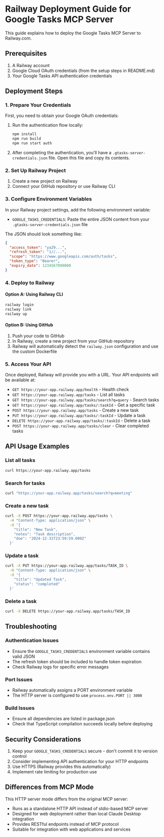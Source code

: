 # Railway Deployment Guide for Google Tasks MCP Server

This guide explains how to deploy the Google Tasks MCP Server to Railway.com.

## Prerequisites

1. A Railway account
2. Google Cloud OAuth credentials (from the setup steps in README.md)
3. Your Google Tasks API authentication credentials

## Deployment Steps

### 1. Prepare Your Credentials

First, you need to obtain your Google OAuth credentials:

1. Run the authentication flow locally:
   ```bash
   npm install
   npm run build
   npm run start auth
   ```

2. After completing the authentication, you'll have a `.gtasks-server-credentials.json` file. Open this file and copy its contents.

### 2. Set Up Railway Project

1. Create a new project on Railway
2. Connect your GitHub repository or use Railway CLI

### 3. Configure Environment Variables

In your Railway project settings, add the following environment variable:

- `GOOGLE_TASKS_CREDENTIALS`: Paste the entire JSON content from your `.gtasks-server-credentials.json` file

The JSON should look something like:
```json
{
  "access_token": "ya29...",
  "refresh_token": "1//...",
  "scope": "https://www.googleapis.com/auth/tasks",
  "token_type": "Bearer",
  "expiry_date": 1234567890000
}
```

### 4. Deploy to Railway

#### Option A: Using Railway CLI
```bash
railway login
railway link
railway up
```

#### Option B: Using GitHub
1. Push your code to GitHub
2. In Railway, create a new project from your GitHub repository
3. Railway will automatically detect the `railway.json` configuration and use the custom Dockerfile

### 5. Access Your API

Once deployed, Railway will provide you with a URL. Your API endpoints will be available at:

- `GET https://your-app.railway.app/health` - Health check
- `GET https://your-app.railway.app/tasks` - List all tasks
- `GET https://your-app.railway.app/tasks/search?q=query` - Search tasks
- `GET https://your-app.railway.app/tasks/:taskId` - Get a specific task
- `POST https://your-app.railway.app/tasks` - Create a new task
- `PUT https://your-app.railway.app/tasks/:taskId` - Update a task
- `DELETE https://your-app.railway.app/tasks/:taskId` - Delete a task
- `POST https://your-app.railway.app/tasks/clear` - Clear completed tasks

## API Usage Examples

### List all tasks
```bash
curl https://your-app.railway.app/tasks
```

### Search for tasks
```bash
curl "https://your-app.railway.app/tasks/search?q=meeting"
```

### Create a new task
```bash
curl -X POST https://your-app.railway.app/tasks \
  -H "Content-Type: application/json" \
  -d '{
    "title": "New Task",
    "notes": "Task description",
    "due": "2024-12-31T23:59:59.000Z"
  }'
```

### Update a task
```bash
curl -X PUT https://your-app.railway.app/tasks/TASK_ID \
  -H "Content-Type: application/json" \
  -d '{
    "title": "Updated Task",
    "status": "completed"
  }'
```

### Delete a task
```bash
curl -X DELETE https://your-app.railway.app/tasks/TASK_ID
```

## Troubleshooting

### Authentication Issues
- Ensure the `GOOGLE_TASKS_CREDENTIALS` environment variable contains valid JSON
- The refresh token should be included to handle token expiration
- Check Railway logs for specific error messages

### Port Issues
- Railway automatically assigns a PORT environment variable
- The HTTP server is configured to use `process.env.PORT || 3000`

### Build Issues
- Ensure all dependencies are listed in package.json
- Check that TypeScript compilation succeeds locally before deploying

## Security Considerations

1. Keep your `GOOGLE_TASKS_CREDENTIALS` secure - don't commit it to version control
2. Consider implementing API authentication for your HTTP endpoints
3. Use HTTPS (Railway provides this automatically)
4. Implement rate limiting for production use

## Differences from MCP Mode

This HTTP server mode differs from the original MCP server:
- Runs as a standalone HTTP API instead of stdio-based MCP server
- Designed for web deployment rather than local Claude Desktop integration
- Provides RESTful endpoints instead of MCP protocol
- Suitable for integration with web applications and services